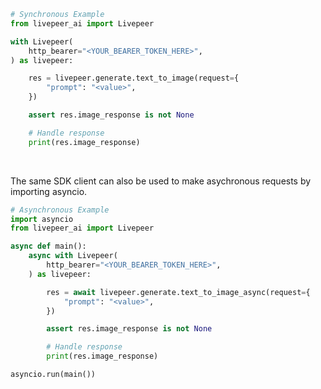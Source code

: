 <!-- Start SDK Example Usage [usage] -->
```python
# Synchronous Example
from livepeer_ai import Livepeer

with Livepeer(
    http_bearer="<YOUR_BEARER_TOKEN_HERE>",
) as livepeer:

    res = livepeer.generate.text_to_image(request={
        "prompt": "<value>",
    })

    assert res.image_response is not None

    # Handle response
    print(res.image_response)
```

</br>

The same SDK client can also be used to make asychronous requests by importing asyncio.
```python
# Asynchronous Example
import asyncio
from livepeer_ai import Livepeer

async def main():
    async with Livepeer(
        http_bearer="<YOUR_BEARER_TOKEN_HERE>",
    ) as livepeer:

        res = await livepeer.generate.text_to_image_async(request={
            "prompt": "<value>",
        })

        assert res.image_response is not None

        # Handle response
        print(res.image_response)

asyncio.run(main())
```
<!-- End SDK Example Usage [usage] -->